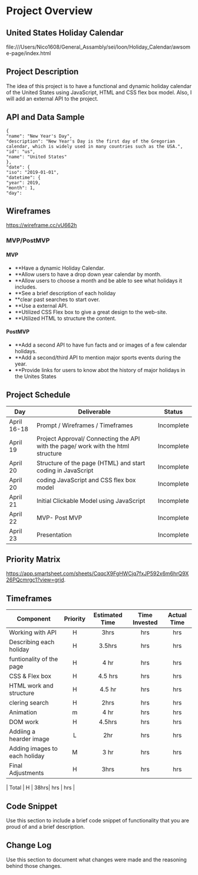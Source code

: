 # Project Overview

## United States Holiday Calendar
file:///Users/Nico1608/General_Assambly/sei/loon/Holiday_Calendar/awsome-page/index.html


## Project Description

The idea of this project is to have a functional and dynamic holiday calendar of the United States using JavaScript, HTML and CSS flex box model. Also, I will add an external API to the project.

## API and Data Sample

```"holidays":
{
"name": "New Year's Day",
"description": "New Year's Day is the first day of the Gregorian calendar, which is widely used in many countries such as the USA.",
"id": "us",
"name": "United States"
},
"date": {
"iso": "2019-01-01",
"datetime": {
"year": 2019,
"month": 1,
"day": 
```
## Wireframes

https://wireframe.cc/vU662h

### MVP/PostMVP

#### MVP 


- **Have a dynamic Holiday Calendar.
- **Allow users to have a drop down year calendar by month.
- **Allow users to choose a month and be able to see what holidays it includes.
- **See a brief description of each holiday
- **clear past searches to start over.
- **Use a external API.
- **Utilized CSS Flex box to give a great design to the web-site.
- **Utilized HTML to structure the content. 

#### PostMVP  

- **Add a second API to have fun facts and or images of a few calendar holidays.
- **Add a second/third API to mention major sports events during the year.
- **Provide links for users to know abot the history of major holidays in the Unites States


## Project Schedule


|  Day | Deliverable | Status
|---|---| ---|
|April 16-18| Prompt / Wireframes / Timeframes | Incomplete
|April 19| Project Approval/ Connecting the API with the page/ work with the html structure  | Incomplete
|April 20| Structure of the page  (HTML) and start coding in JavaScript | Incomplete
|April 20| coding JavaScript and CSS flex box model | Incomplete
|April 21| Initial Clickable Model using JavaScript | Incomplete
|April 22| MVP- Post MVP | Incomplete
|April 23| Presentation | Incomplete

## Priority Matrix

https://app.smartsheet.com/sheets/CqqcX9FgHWCjq7fxJP592x6m6hrQ9X26PQcmrgc1?view=grid.

## Timeframes



| Component | Priority | Estimated Time | Time Invested | Actual Time |
| --- | :---: |  :---: | :---: | :---: |
| Working with API | H | 3hrs| hrs | hrs |
| Describing each holiday | H | 3.5hrs| hrs | hrs |
| funtionality of the page | H | 4 hr| hrs | hrs |
| CSS & Flex box | H | 4.5 hrs| hrs | hrs |
| HTML work and structure| H | 4.5 hr| hrs | hrs |
| clering search | H | 2hrs| hrs | hrs |
| Animation | m | 4 hr| hrs | hrs |
| DOM work | H | 4.5hrs| hrs | hrs |
| Addiing a hearder image| L | 2hr| hrs | hrs |
| Adding images to each holiday| M | 3 hr| hrs | hrs |
| Final Adjustments | H | 3hrs| hrs | hrs |


| Total | H | 38hrs| hrs | hrs |

## Code Snippet

Use this section to include a brief code snippet of functionality that you are proud of and a brief description.  


## Change Log
 Use this section to document what changes were made and the reasoning behind those changes.  
